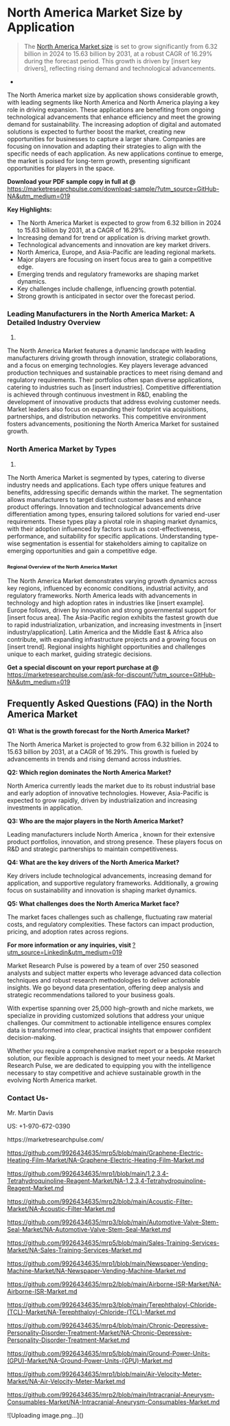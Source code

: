 <h1>North America  Market&nbsp;Size by Application</h1><blockquote><p>The <a href="https://marketresearchpulse.com/download-sample/?utm_source=GitHub-NA&amp;utm_medium=019">North America  Market size</a> is set to grow significantly from 6.32 billion in 2024 to 15.63 billion by 2031, at a robust CAGR of 16.29% during the forecast period. This growth is driven by [insert key drivers], reflecting rising demand and technological advancements.</p></blockquote><ul><li></li></ul><p>The North America  market size by application shows considerable growth, with leading segments like North America  and North America  playing a key role in driving expansion. These applications are benefiting from ongoing technological advancements that enhance efficiency and meet the growing demand for sustainability. The increasing adoption of digital and automated solutions is expected to further boost the market, creating new opportunities for businesses to capture a larger share. Companies are focusing on innovation and adapting their strategies to align with the specific needs of each application. As new applications continue to emerge, the market is poised for long-term growth, presenting significant opportunities for players in the space.</p><p><strong>Download your PDF sample copy in full at @ </strong><a href="https://marketresearchpulse.com/download-sample/?utm_source=GitHub-NA&amp;utm_medium=019">https://marketresearchpulse.com/download-sample/?utm_source=GitHub-NA&amp;utm_medium=019</a></p><p><strong>Key Highlights: </strong></p><ul><li>The North America  Market is expected to grow from 6.32 billion in 2024 to 15.63 billion by 2031, at a CAGR of 16.29%.</li><li>Increasing demand for trend or application is driving market growth.</li><li>Technological advancements and innovation are key market drivers.</li><li>North America, Europe, and Asia-Pacific are leading regional markets.</li><li>Major players are focusing on insert focus area to gain a competitive edge.</li><li>Emerging trends and regulatory frameworks are shaping market dynamics.</li><li>Key challenges include challenge, influencing growth potential.</li><li>Strong growth is anticipated in sector over the forecast period.</li></ul><h3>Leading Manufacturers in the North America  Market: A Detailed Industry Overview</h3><ol><li></li></ol><div class="flex max-w-full flex-col flex-grow"><div class="min-h-8 text-message flex w-full flex-col items-end gap-2 whitespace-normal break-words [.text-message+&amp;]:mt-5" dir="auto" data-message-author-role="assistant" data-message-id="fd8432e4-4910-450d-b182-61b7bfb0a01f" data-message-model-slug="gpt-4o"><div class="flex w-full flex-col gap-1 empty:hidden first:pt-[3px]"><div class="markdown prose w-full break-words dark:prose-invert light"><p>The North America  Market features a dynamic landscape with leading manufacturers driving growth through innovation, strategic collaborations, and a focus on emerging technologies. Key players leverage advanced production techniques and sustainable practices to meet rising demand and regulatory requirements. Their portfolios often span diverse applications, catering to industries such as [insert industries]. Competitive differentiation is achieved through continuous investment in R&amp;D, enabling the development of innovative products that address evolving customer needs. Market leaders also focus on expanding their footprint via acquisitions, partnerships, and distribution networks. This competitive environment fosters advancements, positioning the North America  Market for sustained growth.</p></div></div></div></div><h3>North America  Market by Types</h3><ol><li></li></ol><div class="flex max-w-full flex-col flex-grow"><div class="min-h-8 text-message flex w-full flex-col items-end gap-2 whitespace-normal break-words [.text-message+&amp;]:mt-5" dir="auto" data-message-author-role="assistant" data-message-id="084470be-0bb7-4664-bddf-5156b4f41249" data-message-model-slug="gpt-4o-mini"><div class="flex w-full flex-col gap-1 empty:hidden first:pt-[3px]"><div class="markdown prose w-full break-words dark:prose-invert light"><p>The North America  Market is segmented by types, catering to diverse industry needs and applications. Each type offers unique features and benefits, addressing specific demands within the market. The segmentation allows manufacturers to target distinct customer bases and enhance product offerings. Innovation and technological advancements drive differentiation among types, ensuring tailored solutions for varied end-user requirements. These types play a pivotal role in shaping market dynamics, with their adoption influenced by factors such as cost-effectiveness, performance, and suitability for specific applications. Understanding type-wise segmentation is essential for stakeholders aiming to capitalize on emerging opportunities and gain a competitive edge.</p></div></div></div></div><h3><span style="font-size: 11px;">Regional Overview of the North America  Market</span></h3><div class="flex max-w-full flex-col flex-grow"><div class="min-h-8 text-message flex w-full flex-col items-end gap-2 whitespace-normal break-words [.text-message+&amp;]:mt-5" dir="auto" data-message-author-role="assistant" data-message-id="e9038762-ce64-4e30-91c9-9bd413514231" data-message-model-slug="gpt-4o-mini"><div class="flex w-full flex-col gap-1 empty:hidden first:pt-[3px]"><div class="markdown prose w-full break-words dark:prose-invert light"><p>The North America  Market demonstrates varying growth dynamics across key regions, influenced by economic conditions, industrial activity, and regulatory frameworks. North America leads with advancements in technology and high adoption rates in industries like [insert example]. Europe follows, driven by innovation and strong governmental support for [insert focus area]. The Asia-Pacific region exhibits the fastest growth due to rapid industrialization, urbanization, and increasing investments in [insert industry/application]. Latin America and the Middle East &amp; Africa also contribute, with expanding infrastructure projects and a growing focus on [insert trend]. Regional insights highlight opportunities and challenges unique to each market, guiding strategic decisions.</p></div></div></div></div><p><strong>Get a special discount on your report purchase at @ </strong><a href="https://marketresearchpulse.com/ask-for-discount/?utm_source=GitHub-NA&amp;utm_medium=019">https://marketresearchpulse.com/ask-for-discount/?utm_source=GitHub-NA&amp;utm_medium=019</a></p><h2>Frequently Asked Questions (FAQ) in the North America  Market</h2><p><strong>Q1: What is the growth forecast for the North America  Market?</strong></p><p>The North America  Market is projected to grow from 6.32 billion in 2024 to 15.63 billion by 2031, at a CAGR of 16.29%. This growth is fueled by advancements in trends and rising demand across industries.</p><p><strong>Q2: Which region dominates the North America  Market?</strong></p><p>North America currently leads the market due to its robust industrial base and early adoption of innovative technologies. However, Asia-Pacific is expected to grow rapidly, driven by industrialization and increasing investments in application.</p><p><strong>Q3: Who are the major players in the North America  Market?</strong></p><p>Leading manufacturers include North America , known for their extensive product portfolios, innovation, and strong presence. These players focus on R&amp;D and strategic partnerships to maintain competitiveness.</p><p><strong>Q4: What are the key drivers of the North America  Market?</strong></p><p>Key drivers include technological advancements, increasing demand for application, and supportive regulatory frameworks. Additionally, a growing focus on sustainability and innovation is shaping market dynamics.</p><p><strong>Q5: What challenges does the North America  Market face?</strong></p><p>The market faces challenges such as challenge, fluctuating raw material costs, and regulatory complexities. These factors can impact production, pricing, and adoption rates across regions.</p><p><strong>For more information or any inquiries, visit&nbsp;</strong><a href="?utm_source=Linkedin&utm_medium=019">?utm_source=Linkedin&utm_medium=019</a></p><p>Market Research Pulse is powered by a team of over 250 seasoned analysts and subject matter experts who leverage advanced data collection techniques and robust research methodologies to deliver actionable insights. We go beyond data presentation, offering deep analysis and strategic recommendations tailored to your business goals.</p><p>With expertise spanning over 25,000 high-growth and niche markets, we specialize in providing customized solutions that address your unique challenges. Our commitment to actionable intelligence ensures complex data is transformed into clear, practical insights that empower confident decision-making.</p><p>Whether you require a comprehensive market report or a bespoke research solution, our flexible approach is designed to meet your needs. At Market Research Pulse, we are dedicated to equipping you with the intelligence necessary to stay competitive and achieve sustainable growth in the evolving North America  market.</p><h3><strong>Contact Us-</strong></h3><p>Mr. Martin Davis</p><p>US: +1-970-672-0390</p><p>https://marketresearchpulse.com/</p><p><a href="https://github.com/9926434635/mrp5/blob/main/Graphene-Electric-Heating-Film-Market/NA-Graphene-Electric-Heating-Film-Market.md">https://github.com/9926434635/mrp5/blob/main/Graphene-Electric-Heating-Film-Market/NA-Graphene-Electric-Heating-Film-Market.md</a></p><p><a href="https://github.com/9926434635/mrp1/blob/main/1,2,3,4-Tetrahydroquinoline-Reagent-Market/NA-1,2,3,4-Tetrahydroquinoline-Reagent-Market.md">https://github.com/9926434635/mrp1/blob/main/1,2,3,4-Tetrahydroquinoline-Reagent-Market/NA-1,2,3,4-Tetrahydroquinoline-Reagent-Market.md</a></p><p><a href="https://github.com/9926434635/mrp2/blob/main/Acoustic-Filter-Market/NA-Acoustic-Filter-Market.md">https://github.com/9926434635/mrp2/blob/main/Acoustic-Filter-Market/NA-Acoustic-Filter-Market.md</a></p><p><a href="https://github.com/9926434635/mrp3/blob/main/Automotive-Valve-Stem-Seal-Market/NA-Automotive-Valve-Stem-Seal-Market.md">https://github.com/9926434635/mrp3/blob/main/Automotive-Valve-Stem-Seal-Market/NA-Automotive-Valve-Stem-Seal-Market.md</a></p><p><a href="https://github.com/9926434635/mrp5/blob/main/Sales-Training-Services-Market/NA-Sales-Training-Services-Market.md">https://github.com/9926434635/mrp5/blob/main/Sales-Training-Services-Market/NA-Sales-Training-Services-Market.md</a></p><p><a href="https://github.com/9926434635/mrp1/blob/main/Newspaper-Vending-Machine-Market/NA-Newspaper-Vending-Machine-Market.md">https://github.com/9926434635/mrp1/blob/main/Newspaper-Vending-Machine-Market/NA-Newspaper-Vending-Machine-Market.md</a></p><p><a href="https://github.com/9926434635/mrp2/blob/main/Airborne-ISR-Market/NA-Airborne-ISR-Market.md">https://github.com/9926434635/mrp2/blob/main/Airborne-ISR-Market/NA-Airborne-ISR-Market.md</a></p><p><a href="https://github.com/9926434635/mrp3/blob/main/Terephthaloyl-Chloride-(TCL)-Market/NA-Terephthaloyl-Chloride-(TCL)-Market.md">https://github.com/9926434635/mrp3/blob/main/Terephthaloyl-Chloride-(TCL)-Market/NA-Terephthaloyl-Chloride-(TCL)-Market.md</a></p><p><a href="https://github.com/9926434635/mrp4/blob/main/Chronic-Depressive-Personality-Disorder-Treatment-Market/NA-Chronic-Depressive-Personality-Disorder-Treatment-Market.md">https://github.com/9926434635/mrp4/blob/main/Chronic-Depressive-Personality-Disorder-Treatment-Market/NA-Chronic-Depressive-Personality-Disorder-Treatment-Market.md</a></p><p><a href="https://github.com/9926434635/mrp5/blob/main/Ground-Power-Units-(GPU)-Market/NA-Ground-Power-Units-(GPU)-Market.md">https://github.com/9926434635/mrp5/blob/main/Ground-Power-Units-(GPU)-Market/NA-Ground-Power-Units-(GPU)-Market.md</a></p><p><a href="https://github.com/9926434635/mrp1/blob/main/Air-Velocity-Meter-Market/NA-Air-Velocity-Meter-Market.md">https://github.com/9926434635/mrp1/blob/main/Air-Velocity-Meter-Market/NA-Air-Velocity-Meter-Market.md</a></p><p><a href="https://github.com/9926434635/mrp2/blob/main/Intracranial-Aneurysm-Consumables-Market/NA-Intracranial-Aneurysm-Consumables-Market.md">https://github.com/9926434635/mrp2/blob/main/Intracranial-Aneurysm-Consumables-Market/NA-Intracranial-Aneurysm-Consumables-Market.md</a></p>
![Uploading image.png…]()
